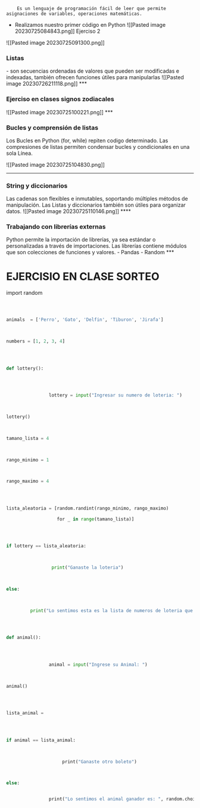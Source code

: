 		Es un lenguaje de programación fácil de leer que permite asignaciones de variables, operaciones matemáticas.

- Realizamos nuestro primer código en Python
![[Pasted image 20230725084843.png]]
Ejerciso 2

![[Pasted image 20230725091300.png]]
<h3>Listas</h3>
-  son secuencias ordenadas de valores que pueden ser modificadas e indexadas, también ofrecen funciones útiles para manipularlas 
![[Pasted image 20230726211118.png]]
***
<h3>Ejerciso en clases signos zodiacales</h3>
![[Pasted image 20230725100221.png]]
***
<h3>Bucles y comprensión de listas </h3>
Los Bucles en Python (for, while) repiten codigo determinado. Las compresiones de listas permiten condensar bucles y condicionales en una sola Línea.

![[Pasted image 20230725104830.png]]
***
<h3>String y diccionarios</h3>
Las cadenas son flexibles e inmutables, soportando múltiples métodos de manipulación. Las Listas y diccionarios también son útiles para organizar datos.
![[Pasted image 20230725110146.png]]
****
<h3>Trabajando con librerías externas</h3>
  Python permite la importación de librerías, ya sea estándar o personalizadas a través de importaciones. Las librerías contiene módulos que son colecciones de funciones y valores. 
                             - Pandas 
                             - Random
***
<h1>EJERCISIO EN CLASE SORTEO</h1>
import random

```Python

  

animals  = ['Perro', 'Gato', 'Delfin', 'Tiburon', 'Jirafa']

  

numbers = [1, 2, 3, 4]

  
  

def lottery():

  
  

                lottery = input("Ingresar su numero de loteria: ")

  

lottery()

  

tamano_lista = 4

  

rango_minimo = 1

  

rango_maximo = 4

  
  

lista_aleatoria = [random.randint(rango_minimo, rango_maximo)

                   for _ in range(tamano_lista)]

  
  

if lottery == lista_aleatoria:

  

                 print("Ganaste la loteria")

  

else:

  

         print("Lo sentimos esta es la lista de numeros de loteria que ganaron: ", lista_aleatoria)

  
  

def animal():

  
  

                animal = input("Ingrese su Animal: ")

  

animal()

  
  

lista_animal =

  
  

if animal == lista_animal:

  

                     print("Ganaste otro boleto")

  

else:


                print("Lo sentimos el animal ganador es: ", random.choice(animals))